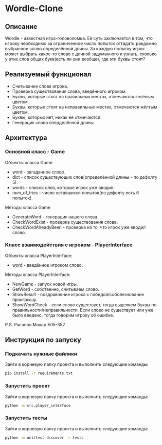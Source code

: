 # Wordle-Clone

## Описание

Wordle - известная игра-головоломка. Её суть заключается в том, что игроку необходимо за ограниченное число попыток отгадать рандомно выбранное слово определённой длины. За каждую попытку игрок может выбрать какое-то слово с длиной задуманного и узнать, сколько у этих слов общих букв(есть ли они вообще), где эти буквы стоят?

## Реализуемый функционал

- Считывание слова игрока.
- Проверка существования слова, введённого игроком.
- Буквы, которые стоят на правильных местах, отмечаются зелёным цветом.
- Буквы, которые стоят на неправильных местах, отмечаются жёлтым цветом.
- Буквы, которых нет, никак не отмечаются.
- Генерация слова оперделённой длины.

## Архитектура

### **Основной класс - Game**
Объекты класса Game:
- word - загаданное слово.
- dict - список существующих слов(определённой длины - по дефолту 5).
- words - список слов, которые игрок уже вводил.
- num_of_tries - число оставшихся попыток(по дефолту есть 6 попыток).

Методы класса Game:
- GenerateWord - генерация нашего слова.
- CheckWordExist - проверка существования слова.
- CheckWordAlreadyBeen - проверка на то, что игрок уже вводил слово.

### **Класс взаимодействия с игроком - PlayerInterface**
Объекты класса PlayerInterface:
- word - введённое игроком слово.

Методы класса PlayerInterface:
- NewGame - запуск новой игры.
- GetWord - собственно, считываем слово.
- ShowResult - поздравление игрока с победой/соболезнование проигрышу.
- ShowWordCheck - если слово существует, тогда выделяем буквы по правильности/неправильности. Если слово не существует или уже было введено, тогда говорим игроку об ошибке.

P.S. Расанов Макар Б05-352


## Инструкция по запуску

### Подкачать нужные файлики


Зайти в корневую папку проекта и выполнить следующие команды:

```bash
pip install -r requirements.txt
```

### Запустить проект

Зайти в корневую папку проекта и выполнить следующие команды:

```bash
python -m src.player_interface 
```

### Запустить тесты

Зайти в корневую папку проекта и выполнить следующие команды:

```bash
python -m unittest discover -s tests
```